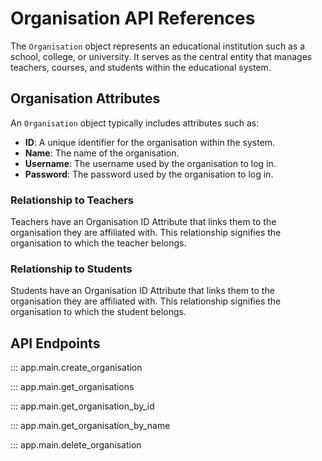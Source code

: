 # Organisation API References

The `Organisation` object represents an educational institution such as a school, college, or university. It serves as the central entity that manages teachers, courses, and students within the educational system.

## Organisation Attributes

An `Organisation` object typically includes attributes such as:

- **ID**: A unique identifier for the organisation within the system.
- **Name**: The name of the organisation.
- **Username**: The username used by the organisation to log in.
- **Password**: The password used by the organisation to log in.

### Relationship to Teachers

Teachers have an Organisation ID Attribute that links them to the organisation they are affiliated with. This relationship signifies the organisation to which the teacher belongs.

### Relationship to Students

Students have an Organisation ID Attribute that links them to the organisation they are affiliated with. This relationship signifies the organisation to which the student belongs.

## API Endpoints

::: app.main.create_organisation

::: app.main.get_organisations

::: app.main.get_organisation_by_id

::: app.main.get_organisation_by_name

::: app.main.delete_organisation

